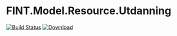 # FINT.Model.Resource.Utdanning

[![Build Status](https://jenkins.fintlabs.no/buildStatus/icon?job=FINTmodels/FINT.Model.Resource.Utdanning/master)](https://jenkins.fintlabs.no/job/FINTmodels/FINT.Model.Resource.Utdanning/master)
 [ ![Download](https://api.bintray.com/packages/fint/nuget/FINT.Model.Resource.Utdanning/images/download.svg) ](https://bintray.com/fint/nuget/FINT.Model.Resource.Utdanning/_latestVersion) 
 
